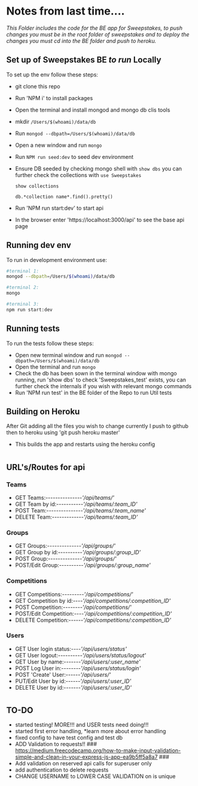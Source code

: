 # **Notes from last time....**

*This Folder includes the code for the BE app for Sweepstakes, to push changes you must be in the root folder of sweepstakes and to deploy the changes you must cd into the BE folder and push to heroku.*

## **Set up of Sweepstakes BE *to run* Locally**

To set up the env follow these steps:
- git clone this repo
- Run 'NPM i' to install packages
- Open the terminal and install mongod and mongo db clis tools
- mkdir `/Users/$(whoami)/data/db`
- Run `mongod --dbpath=/Users/$(whoami)/data/db`
- Open a new window and run `mongo`
- Run `NPM run seed:dev` to seed dev environment
- Ensure DB seeded by checking mongo shell with `show dbs` you can further check the collections with 
	`use Sweepstakes`
	
	`show collections`

	`db.*collection name*.find().pretty()`
- Run 'NPM run start:dev' to start api
- In the browser enter 'https://localhost:3000/api' to see the base api page

## **Running dev env**

To run in development environment use:

```bash
#terminal 1:
mongod --dbpath=/Users/$(whoami)/data/db

#terminal 2:
mongo

#terminal 3:
npm run start:dev
```

## **Running tests**

To run the tests follow these steps:
- Open new terminal window and run `mongod --dbpath=/Users/$(whoami)/data/db`
- Open the terminal and run `mongo`
- Check the db has been sown in the terminal window with mongo running, run 'show dbs' to check 'Sweepstakes_test' exists, you can further check the internals if you wish with relevant mongo commands
- Run 'NPM run test' in the BE folder of the Repo to run Util tests

## **Building on Heroku**
After Git adding all the files you wish to change currently I push to github then to heroku using 'git push heroku master'
- This builds the app and restarts using the heroku config

#
## **URL's/Routes for api**
### **Teams**
- GET Teams:---------------*'/api/teams/'*
- GET Team by id:-----------*'/api/teams/:team_ID'*
- POST Team:---------------*'/api/teams/:team_name'*
- DELETE Team:-------------*'/api/teams/:team_ID'*

### **Groups**
- GET Groups:--------------*'/api/groups/'*
- GET Group by id:----------*'/api/groups/:group_ID'*
- POST Group:--------------*'/api/groups/'*
- POST/Edit Group:----------*'/api/groups/:group_name'*

### **Competitions**
- GET Competitions:---------*'/api/competitions/'*
- GET Competition by id:----*'/api/competitions/:competition_ID'*
- POST Competition:--------*'/api/competitions/'*
- POST/Edit Competition:----*'/api/competitions/:competition_ID'*
- DELETE Competition:------*'/api/competitions/:competition_ID'*

### **Users**
- GET User login status:----*'/api/users/status'*
- GET User logout:----------*'/api/users/status/logout'*
- GET User by name:-------*'/api/users/:user_name'*
- POST Log User in:--------*'/api/users/status/login'*
- POST 'Create' User:------*'/api/users/'*
- PUT/Edit User by id:------*'/api/users/:user_ID'*
- DELETE User by id:-------*'/api/users/:user_ID'*

#

## **TO-DO**

- started testing! MORE!!! and USER tests need doing!!!
- started first error handling, *learn more about error handling
- fixed config to have test config and test db
- ADD Validation to requests!! ### https://medium.freecodecamp.org/how-to-make-input-validation-simple-and-clean-in-your-express-js-app-ea9b5ff5a8a7 ###
- Add validation on reserved api calls for superuser only 
- add authentication to delete requests
- CHANGE USERNAME to LOWER CASE VALIDATION on is unique

#